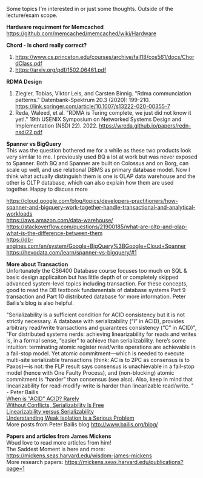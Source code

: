 Some topics I'm interested in or just some thoughts. Outside of the lecture/exam scope.</br>

**Hardware requirment for Memcached** </br>
https://github.com/memcached/memcached/wiki/Hardware</br>

**Chord - Is chord really correct?** </br>
1. https://www.cs.princeton.edu/courses/archive/fall18/cos561/docs/ChordClass.pdf </br>
2. https://arxiv.org/pdf/1502.06461.pdf </br>


**RDMA Design** </br>
1. Ziegler, Tobias, Viktor Leis, and Carsten Binnig. "Rdma communciation patterns." Datenbank-Spektrum 20.3 (2020): 199-210. https://link.springer.com/article/10.1007/s13222-020-00355-7
2. Reda, Waleed, et al. "RDMA is Turing complete, we just did not know it yet!." 19th USENIX Symposium on Networked Systems Design and Implementation (NSDI 22). 2022. https://wreda.github.io/papers/redn-nsdi22.pdf </br>


**Spanner vs BigQuery** </br>
This was the question bothered me for a while as these two products look very similar to me. I previously used BQ a lot at work but was never exposed to Spanner. Both BQ and Spanner are built on Colossus and on Borg, can scale up well, and use relational DBMS as primary database model. Now I think what actually distinguish them is one is OLAP data warehouse and the other is OLTP database, which can also explain how them are used together. Happy to discuss more</br>

https://cloud.google.com/blog/topics/developers-practitioners/how-spanner-and-bigquery-work-together-handle-transactional-and-analytical-workloads</br>
https://aws.amazon.com/data-warehouse/</br>
https://stackoverflow.com/questions/21900185/what-are-oltp-and-olap-what-is-the-difference-between-them</br>
https://db-engines.com/en/system/Google+BigQuery%3BGoogle+Cloud+Spanner</br>
https://hevodata.com/learn/spanner-vs-bigquery/#1 </br>


**More about Transaction** </br>
Unfortunately the CS6400 Database course focuses too much on SQL & basic design applicaiton but has little depth of or completely skipped advanced system-level topics including transaction. For these concepts, good to read the DB textbook fundamentals of database systems Part 9 transaction and Part 10 distributed database for more information. Peter Bailis's blog is also helpful.</br>

"Serializability is a sufficient condition for ACID consistency but it is not strictly necessary. A database with serializability (“I” in ACID), provides arbitrary read/write transactions and guarantees consistency (“C” in ACID)", "For distributed systems nerds: achieving linearizability for reads and writes is, in a formal sense, “easier” to achieve than serializability. here’s some intuition: terminating atomic register read/write operations are achievable in a fail-stop model. Yet atomic commitment—which is needed to execute multi-site serializable transactions (think: AC is to 2PC as consensus is to Paxos)—is not: the FLP result says consensus is unachievable in a fail-stop model (hence with One Faulty Process), and (non-blocking) atomic commitment is “harder” than consensus (see also). Also, keep in mind that linearizability for read-modify-write is harder than linearizable read/write. " - Peter Bailis</br>
[When is "ACID" ACID? Rarely](http://www.bailis.org/blog/when-is-acid-acid-rarely/)</br>
[Without Conflicts, Serializability Is Free](http://www.bailis.org/blog/without-conflicts-serializability-is-free/)</br>
[Linearizability versus Serializability](http://www.bailis.org/blog/linearizability-versus-serializability/)</br>
[Understanding Weak Isolation Is a Serious Problem](http://www.bailis.org/blog/understanding-weak-isolation-is-a-serious-problem/)</br>
More posts from Peter Bailis blog http://www.bailis.org/blog/</br>



**Papers and articles from James Mickens** </br>
Woud love to read more articles from him!</br>
The Saddest Moment is here and more: https://mickens.seas.harvard.edu/wisdom-james-mickens</br>
More research papers: https://mickens.seas.harvard.edu/publications?page=1</br>
